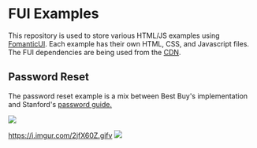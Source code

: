 # FUI Examples

This repository is used to store various HTML/JS examples using <a href="https://github.com/fomantic/Fomantic-UI">FomanticUI</a>. Each example has their own HTML, CSS, and Javascript files. The FUI dependencies are being used from the <a href="https://cdnjs.com/libraries/fomantic-ui">CDN</a>.

<h2>Password Reset</h2>

The password reset example is a mix between Best Buy's implementation and Stanford's <a href="https://uit.stanford.edu/service/accounts/passwords/quickguide">password guide.</a>

![](https://i.imgur.com/zucKK1Y.png)

https://i.imgur.com/2jfX60Z.gifv
![](https://media.giphy.com/media/1zk71zGLIIPw3FegVC/giphy.gif)
